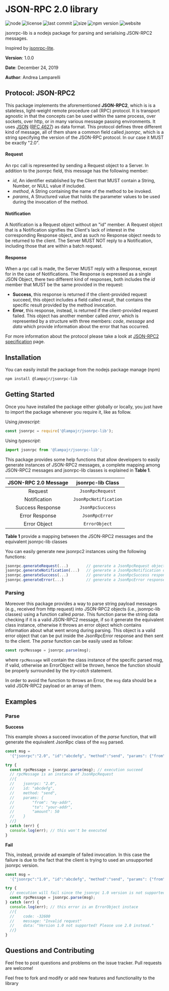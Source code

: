 # JSON-RPC 2.0 library

![node](https://img.shields.io/node/v/@lampajr/jsonrpc-lib?style=plastic)
![license](https://img.shields.io/github/license/lampajr/jsonrpc-lib?style=plastic)
![last commit](https://img.shields.io/github/last-commit/lampajr/jsonrpc-lib?style=plastic)
![size](https://img.shields.io/github/repo-size/lampajr/jsonrpc-lib?style=plastic)
![npm version](https://img.shields.io/npm/v/@lampajr/jsonrpc-lib?style=plastic)
![website](https://img.shields.io/website?style=plastic&up_message=home&url=https%3A%2F%2Flampajr.github.io%2Fjsonrpc-lib%2F)

jsonrpc-lib is a nodejs package for parsing and serialising JSON-RPC2 messages.

Inspired by [jsonrpc-lite](https://github.com/teambition/jsonrpc-lite/blob/master/README.md).

**Version**: 1.0.0

**Date**: December 24, 2019

**Author**: Andrea Lamparelli

## Protocol: JSON-RPC2

This package implements the aforementioned **JSON-RPC2**, which is is a stateless, light-weight remote procedure call (RPC) protocol. It is transport agnostic in that the concepts can be used within the same process, over sockets, over http, or in many various message passing environments. It uses [JSON](http://www.json.org) ([RFC 4627](http://www.ietf.org/rfc/rfc4627.txt)) as data format. This protocol defines three different kind of message, all of them share a common field called _jsonrpc_, which is a string specifying the version of the JSON-RPC protocol. In our case it MUST be exactly "2.0".

#### Request

An rpc call is represented by sending a Request object to a Server. In addition to the jsonrpc field, this message has the following member:

- _id_, An identifier established by the Client that MUST contain a String, Number, or NULL value if included.
- _method_, A String containing the name of the method to be invoked.
- _params_, A Structured value that holds the parameter values to be used during the invocation of the method.

#### Notification

A Notification is a Request object without an "id" member. A Request object that is a Notification signifies the Client's lack of interest in the corresponding Response object, and as such no Response object needs to be returned to the client. The Server MUST NOT reply to a Notification, including those that are within a batch request.

#### Response

When a rpc call is made, the Server MUST reply with a Response, except for in the case of Notifications. The Response is expressed as a single JSON Object, there two different kind of responses, both includes the _id_ member that MUST be the same provided in the request:

- **Success**, this response is returned if the client-provided request succeed, this object includes a field called _result_, that contains the specific result provided by the method invocation.
- **Error**, this response, instead, is returned if the client-provided request failed. This object has another member called _error_, which is represented by a structure with three members: _code_, _message_ and _data_ which provide information about the error that has occurred.

For more information about the protocol please take a look at [JSON-RPC2 specification](https://www.jsonrpc.org/specification) page.

## Installation

You can easily install the package from the nodejs package manage (npm)

```bash
npm install @lampajr/jsonrpc-lib
```

## Getting Started

Once you have installed the package either globally or locally, you just have to import the package whenever you require it, like as follow.

Using _javascript_:

```javascript
const jsonrpc = require('@lampajr/jsonrpc-lib');
```

Using _typescript_:

```typescript
import jsonrpc from '@lampajr/jsonrpc-lib';
```

This package provides some help functions that allow developers to easily generate instances of JSON-RPC2 messages, a complete mapping among JSON-RPC2 messages and jsonrpc-lib classes is explained in **Table 1**.

| **JSON-RPC 2.0 Message** | **jsonrpc-lib Class** |
| :----------------------: | :-------------------: |
|         Request          |   `JsonRpcRequest`    |
|       Notification       | `JsonRpcNotification` |
|     Success Response     |   `JsonRpcSuccess`    |
|      Error Response      |    `JsonRpcError`     |
|       Error Object       |     `ErrorObject`     |

**Table 1** provide a mapping between the JSON-RPC2 messages and the equivalent jsonrpc-lib classes

You can easily generate new jsonrpc2 instances using the following functions:

```typescript
jsonrpc.generateRequest(...)	 	// generate a JsonRpcRequest object
jsonrpc.generateNotification(...) 	// generate a JsonRpcNotification object
jsonrpc.generateSuccess(...)		// generate a JsonRpcSuccess response
jsonrpc.generateError(...)			// generate a JsonRpcError response
```

### Parsing

Moreover this package provides a way to parse string payload messages (e.g., received from http request) into JSON-RPC2 objects (i.e., jsonrpc-lib classes) using a function called _parse_. This function parse the string data checking if it is a valid JSON-RPC2 message, if so it generate the equivalent class instance, otherwise it throws an error object which contains information about what went wrong during parsing. This object is a valid error object that can be put inside the JsonRpcError response and then sent to the client. The _parse_ function can be easily used as follow:

```typescript
const rpcMessage = jsonrpc.parse(msg);
```

where `rpcMessage` will contain the class instance of the specific parsed msg, if valid, otherwise an ErrorObject will be thrown, hence the function should be properly surrounded by the _try-catch_ statement.

In order to avoid the function to throws an Error, the `msg` data should be a valid JSON-RPC2 payload or an array of them.

## Examples

### Parse

**Success**

This example shows a succeed invocation of the _parse_ function, that will generate the equivalent JsonRpc class of the `msg` parsed.

```typescript
const msg =
  '{"jsonrpc":"2.0", "id":"abcdefg", "method":"send", "params": {"from": "my-addr", "to":"your-addr", "amount":50}}';

try {
  const rpcMessage = jsonrpc.parse(msg); // execution succeed
  // rpcMessage is an instance of JsonRpcRequest
  //{
  //	jsonrpc: "2.0",
  //	id: "abcdefg",
  //	method: "send",
  //	params: {
  //		"from": "my-addr",
  //		"to": "your-addr",
  //		"amount": 50
  //	}
  //}
} catch (err) {
  console.log(err); // this won't be executed
}
```

**Fail**

This, instead, provide ad example of failed invocation. In this case the failure is due to the fact that the client is trying to used an unsupported jsonrpc version.

```typescript
const msg =
  '{"jsonrpc":"1.0", "id":"abcdefg", "method":"send", "params": {"from": "my-addr", "to":"your-addr", "amount":50}}';

try {
  // execution will fail since the jsonrpc 1.0 version is not supported
  const rpcMessage = jsonrpc.parse(msg);
} catch (err) {
  console.log(err); // this error is an ErrorObject instace
  //{
  //	code: -32600
  //	message: "Invalid request"
  //	data: "Version 1.0 not supported! Please use 2.0 instead."
  //}
}
```

## Questions and Contributing

Feel free to post questions and problems on the issue tracker. Pull requests are welcome!

Feel free to fork and modify or add new features and functionality to the library
